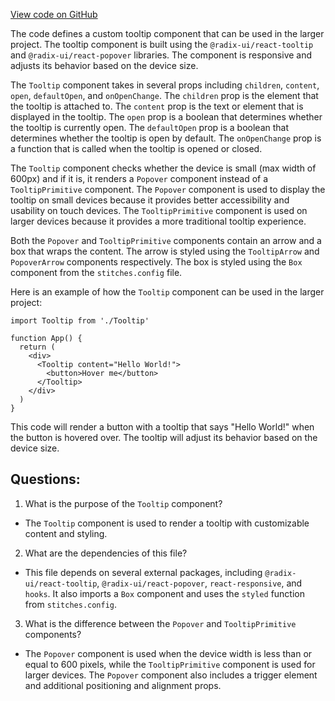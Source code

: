 [View code on GitHub](zoo-labs/zoo/blob/master/app/components/primitives/Tooltip.tsx)

The code defines a custom tooltip component that can be used in the larger project. The tooltip component is built using the `@radix-ui/react-tooltip` and `@radix-ui/react-popover` libraries. The component is responsive and adjusts its behavior based on the device size. 

The `Tooltip` component takes in several props including `children`, `content`, `open`, `defaultOpen`, and `onOpenChange`. The `children` prop is the element that the tooltip is attached to. The `content` prop is the text or element that is displayed in the tooltip. The `open` prop is a boolean that determines whether the tooltip is currently open. The `defaultOpen` prop is a boolean that determines whether the tooltip is open by default. The `onOpenChange` prop is a function that is called when the tooltip is opened or closed.

The `Tooltip` component checks whether the device is small (max width of 600px) and if it is, it renders a `Popover` component instead of a `TooltipPrimitive` component. The `Popover` component is used to display the tooltip on small devices because it provides better accessibility and usability on touch devices. The `TooltipPrimitive` component is used on larger devices because it provides a more traditional tooltip experience.

Both the `Popover` and `TooltipPrimitive` components contain an arrow and a box that wraps the content. The arrow is styled using the `TooltipArrow` and `PopoverArrow` components respectively. The box is styled using the `Box` component from the `stitches.config` file. 

Here is an example of how the `Tooltip` component can be used in the larger project:

```
import Tooltip from './Tooltip'

function App() {
  return (
    <div>
      <Tooltip content="Hello World!">
        <button>Hover me</button>
      </Tooltip>
    </div>
  )
}
```

This code will render a button with a tooltip that says "Hello World!" when the button is hovered over. The tooltip will adjust its behavior based on the device size.
## Questions: 
 1. What is the purpose of the `Tooltip` component?
- The `Tooltip` component is used to render a tooltip with customizable content and styling.

2. What are the dependencies of this file?
- This file depends on several external packages, including `@radix-ui/react-tooltip`, `@radix-ui/react-popover`, `react-responsive`, and `hooks`. It also imports a `Box` component and uses the `styled` function from `stitches.config`.

3. What is the difference between the `Popover` and `TooltipPrimitive` components?
- The `Popover` component is used when the device width is less than or equal to 600 pixels, while the `TooltipPrimitive` component is used for larger devices. The `Popover` component also includes a trigger element and additional positioning and alignment props.